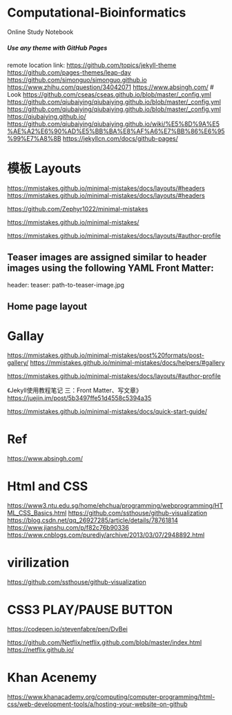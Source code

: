 # Computational-Bioinformatics
Online Study Notebook
##### Use any theme with GitHub Pages
remote location link: https://github.com/topics/jekyll-theme
https://github.com/pages-themes/leap-day
https://github.com/simonguo/simonguo.github.io
https://www.zhihu.com/question/34042071
https://www.absingh.com/ # Look
https://github.com/cseas/cseas.github.io/blob/master/_config.yml
https://github.com/qiubaiying/qiubaiying.github.io/blob/master/_config.yml
https://github.com/qiubaiying/qiubaiying.github.io/blob/master/_config.yml
https://qiubaiying.github.io/
https://github.com/qiubaiying/qiubaiying.github.io/wiki/%E5%8D%9A%E5%AE%A2%E6%90%AD%E5%BB%BA%E8%AF%A6%E7%BB%86%E6%95%99%E7%A8%8B
https://jekyllcn.com/docs/github-pages/

# 模板 Layouts
https://mmistakes.github.io/minimal-mistakes/docs/layouts/#headers
https://mmistakes.github.io/minimal-mistakes/docs/layouts/#headers

https://github.com/Zephyr1022/minimal-mistakes

https://mmistakes.github.io/minimal-mistakes/

https://mmistakes.github.io/minimal-mistakes/docs/layouts/#author-profile

## Teaser images are assigned similar to header images using the following YAML Front Matter:
header:
  teaser: path-to-teaser-image.jpg
  
## Home page layout

# Gallay 
https://mmistakes.github.io/minimal-mistakes/post%20formats/post-gallery/
https://mmistakes.github.io/minimal-mistakes/docs/helpers/#gallery

https://mmistakes.github.io/minimal-mistakes/docs/layouts/#author-profile

《Jekyll使用教程笔记 三：Front Matter、写文章》
https://juejin.im/post/5b3497ffe51d4558c5394a35

https://mmistakes.github.io/minimal-mistakes/docs/quick-start-guide/

# Ref
https://www.absingh.com/


# Html and CSS
https://www3.ntu.edu.sg/home/ehchua/programming/webprogramming/HTML_CSS_Basics.html
https://github.com/ssthouse/github-visualization
https://blog.csdn.net/qq_26927285/article/details/78761814
https://www.jianshu.com/p/f82c76b90336
https://www.cnblogs.com/purediy/archive/2013/03/07/2948892.html

# virilization
https://github.com/ssthouse/github-visualization

# CSS3 PLAY/PAUSE BUTTON
https://codepen.io/stevenfabre/pen/DvBei

https://github.com/Netflix/netflix.github.com/blob/master/index.html
https://netflix.github.io/

# Khan Acenemy
https://www.khanacademy.org/computing/computer-programming/html-css/web-development-tools/a/hosting-your-website-on-github
